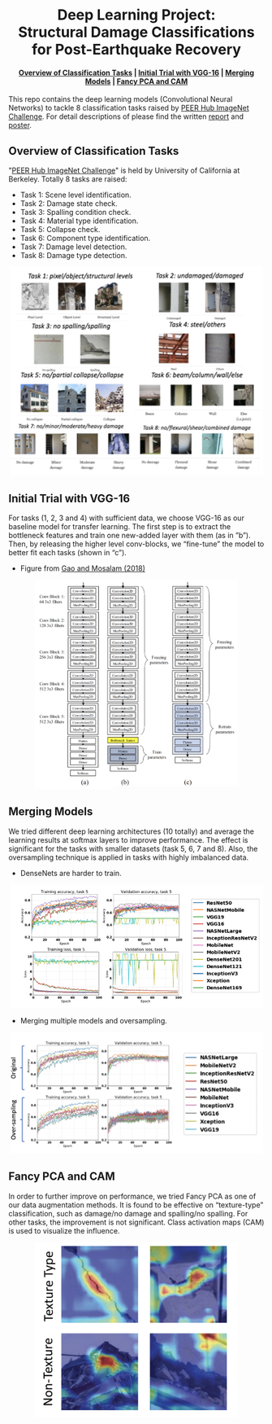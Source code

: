 <!-- prettier-ignore-start -->
<!-- markdownlint-disable -->
<h1 align="center">
    <a>Deep Learning Project:<br />
    Structural Damage Classifications <br /> for Post-Earthquake Recovery</a>
</h1>

<h4 align="center">
    <a href="#overview-of-classification-tasks">Overview of Classification Tasks</a> |
     <a href="#initial-trial-with-vgg-16">Initial Trial with VGG-16</a> |
    <a href="#merging-models">Merging Models</a> |
    <a href="#fancy-pca-and-cam">Fancy PCA and CAM</a>
</h4>

This repo contains the deep learning models (Convolutional Neural Networks) to tackle 8 classification tasks raised by [PEER Hub ImageNet Challenge](https://apps.peer.berkeley.edu/phichallenge/detection-tasks/). For detail descriptions of please find the written [report](https://github.com/wenyiyen/CS230-Final-Project/blob/master/report.pdf) and [poster](https://github.com/wenyiyen/CS230-Final-Project/blob/master/poster_wyy_mfz.pdf).

## Overview of Classification Tasks
"[PEER Hub ImageNet Challenge](https://apps.peer.berkeley.edu/phichallenge/detection-tasks/)" is held by University of California at Berkeley. Totally 8 tasks are raised:
- Task 1: Scene level identification.
- Task 2: Damage state check.
- Task 3: Spalling condition check.
- Task 4: Material type identification.
- Task 5: Collapse check.
- Task 6: Component type identification.
- Task 7: Damage level detection.
- Task 8: Damage type detection.

<p align="center"><img style="max-width:500px" width="640" src="https://github.com/wenyiyen/CS230-Final-Project/blob/master/fig/task.png" alt="task"></p>

## Initial Trial with VGG-16
For tasks (1, 2, 3 and 4) with sufficient data, we choose VGG-16 as our baseline model for transfer learning. The first step is to extract the bottleneck features and train one new-added  layer with them (as in ”b”). Then, by releasing the higher level conv-blocks, we “fine-tune” the model to better fit each tasks (shown in “c”). 

- Figure from [Gao and Mosalam (2018)](https://www.researchgate.net/publication/324565121_Deep_Transfer_Learning_for_Image-Based_Structural_Damage_Recognition)
<p align="center"><img style="max-width:500px" width="400" src="https://github.com/wenyiyen/CS230-Final-Project/blob/master/fig/translearning.jpg" alt="translearning"></p>

## Merging Models
We tried different deep learning architectures (10 totally) and average the learning results at softmax layers to improve performance. The effect is significant for the tasks with smaller datasets (task 5, 6, 7 and 8). Also, the oversampling technique is applied in tasks with highly imbalanced data.

- DenseNets are harder to train.
<p align="center"><img style="max-width:500px" width="600" src="https://github.com/wenyiyen/CS230-Final-Project/blob/master/fig/models.png" alt="models"></p>

- Merging multiple models and oversampling.
<p align="center"><img style="max-width:500px" width="600" src="https://github.com/wenyiyen/CS230-Final-Project/blob/master/fig/oversample.png" alt="oversample"></p>

## Fancy PCA and CAM
In order to further improve on  performance, we tried Fancy PCA as one of our data augmentation methods.  It is found to be effective on “texture-type” classification, such as damage/no damage and spalling/no spalling. For other tasks, the improvement is not significant. Class activation maps (CAM) is used to visualize the influence.

<p align="center"><img style="max-width:500px" width="400" src="https://github.com/wenyiyen/CS230-Final-Project/blob/master/fig/PCA.png" alt="PCA"></p>
